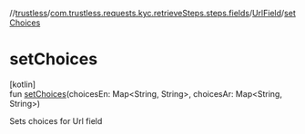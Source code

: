 //[trustless](../../../index.md)/[com.trustless.requests.kyc.retrieveSteps.steps.fields](../index.md)/[UrlField](index.md)/[setChoices](set-choices.md)

# setChoices

[kotlin]\
fun [setChoices](set-choices.md)(choicesEn: Map&lt;String, String&gt;, choicesAr: Map&lt;String, String&gt;)

Sets choices for Url field

